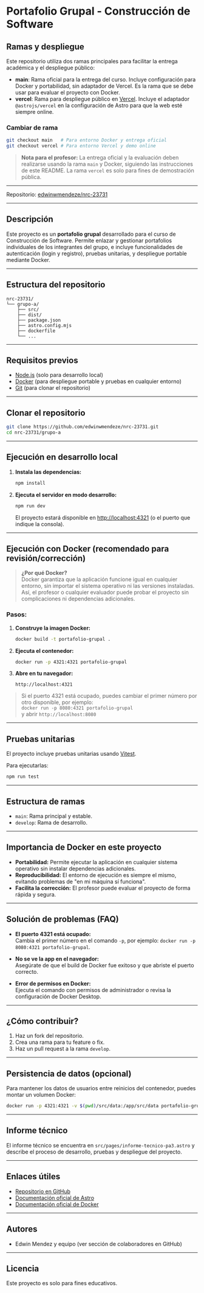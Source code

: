 # Portafolio Grupal - Construcción de Software

## Ramas y despliegue

Este repositorio utiliza dos ramas principales para facilitar la entrega académica y el despliegue público:

- **main**: Rama oficial para la entrega del curso. Incluye configuración para Docker y portabilidad, sin adaptador de Vercel. Es la rama que se debe usar para evaluar el proyecto con Docker.
- **vercel**: Rama para despliegue público en [Vercel](https://vercel.com/). Incluye el adaptador `@astrojs/vercel` en la configuración de Astro para que la web esté siempre online.

### Cambiar de rama

```bash
git checkout main   # Para entorno Docker y entrega oficial
git checkout vercel # Para entorno Vercel y demo online
```

> **Nota para el profesor:**
> La entrega oficial y la evaluación deben realizarse usando la rama `main` y Docker, siguiendo las instrucciones de este README. La rama `vercel` es solo para fines de demostración pública.

---

Repositorio: [edwinwmendeze/nrc-23731](https://github.com/edwinwmendeze/nrc-23731.git)

---

## Descripción

Este proyecto es un **portafolio grupal** desarrollado para el curso de Construcción de Software. Permite enlazar y gestionar portafolios individuales de los integrantes del grupo, e incluye funcionalidades de autenticación (login y registro), pruebas unitarias, y despliegue portable mediante Docker.

---

## Estructura del repositorio

```
nrc-23731/
└── grupo-a/
    ├── src/
    ├── dist/
    ├── package.json
    ├── astro.config.mjs
    ├── dockerfile
    └── ...
```

---

## Requisitos previos

- [Node.js](https://nodejs.org/) (solo para desarrollo local)
- [Docker](https://www.docker.com/) (para despliegue portable y pruebas en cualquier entorno)
- [Git](https://git-scm.com/) (para clonar el repositorio)

---

## Clonar el repositorio

```bash
git clone https://github.com/edwinwmendeze/nrc-23731.git
cd nrc-23731/grupo-a
```

---

## Ejecución en desarrollo local

1. **Instala las dependencias:**
   ```bash
   npm install
   ```

2. **Ejecuta el servidor en modo desarrollo:**
   ```bash
   npm run dev
   ```
   El proyecto estará disponible en [http://localhost:4321](http://localhost:4321) (o el puerto que indique la consola).

---

## Ejecución con Docker (recomendado para revisión/corrección)

> **¿Por qué Docker?**  
> Docker garantiza que la aplicación funcione igual en cualquier entorno, sin importar el sistema operativo ni las versiones instaladas. Así, el profesor o cualquier evaluador puede probar el proyecto sin complicaciones ni dependencias adicionales.

### **Pasos:**

1. **Construye la imagen Docker:**
   ```bash
   docker build -t portafolio-grupal .
   ```

2. **Ejecuta el contenedor:**
   ```bash
   docker run -p 4321:4321 portafolio-grupal
   ```

3. **Abre en tu navegador:**
   ```
   http://localhost:4321
   ```

> Si el puerto 4321 está ocupado, puedes cambiar el primer número por otro disponible, por ejemplo:  
> `docker run -p 8080:4321 portafolio-grupal`  
> y abrir `http://localhost:8080`

---

## Pruebas unitarias

El proyecto incluye pruebas unitarias usando [Vitest](https://vitest.dev/).

Para ejecutarlas:

```bash
npm run test
```

---

## Estructura de ramas

- `main`: Rama principal y estable.
- `develop`: Rama de desarrollo.

---

## Importancia de Docker en este proyecto

- **Portabilidad:** Permite ejecutar la aplicación en cualquier sistema operativo sin instalar dependencias adicionales.
- **Reproducibilidad:** El entorno de ejecución es siempre el mismo, evitando problemas de "en mi máquina sí funciona".
- **Facilita la corrección:** El profesor puede evaluar el proyecto de forma rápida y segura.

---

## Solución de problemas (FAQ)

- **El puerto 4321 está ocupado:**  
  Cambia el primer número en el comando `-p`, por ejemplo: `docker run -p 8080:4321 portafolio-grupal`.

- **No se ve la app en el navegador:**  
  Asegúrate de que el build de Docker fue exitoso y que abriste el puerto correcto.

- **Error de permisos en Docker:**  
  Ejecuta el comando con permisos de administrador o revisa la configuración de Docker Desktop.

---

## ¿Cómo contribuir?

1. Haz un fork del repositorio.
2. Crea una rama para tu feature o fix.
3. Haz un pull request a la rama `develop`.

---

## Persistencia de datos (opcional)

Para mantener los datos de usuarios entre reinicios del contenedor, puedes montar un volumen Docker:

```bash
docker run -p 4321:4321 -v $(pwd)/src/data:/app/src/data portafolio-grupal
```

---

## Informe técnico

El informe técnico se encuentra en `src/pages/informe-tecnico-pa3.astro` y describe el proceso de desarrollo, pruebas y despliegue del proyecto.

---

## Enlaces útiles

- [Repositorio en GitHub](https://github.com/edwinwmendeze/nrc-23731.git)
- [Documentación oficial de Astro](https://docs.astro.build/)
- [Documentación oficial de Docker](https://docs.docker.com/)

---

## Autores

- Edwin Mendez y equipo (ver sección de colaboradores en GitHub)

---

## Licencia

Este proyecto es solo para fines educativos.
